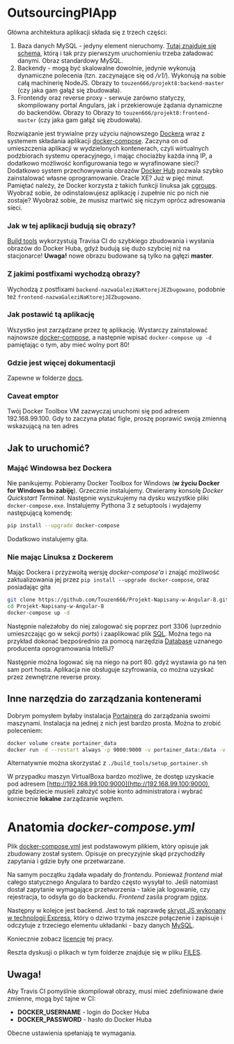 # OutsourcingPlApp

Główna architektura aplikacji składa się z trzech części:

1. Baza danych MySQL - jedyny element nieruchomy. [Tutaj znajduje się schema](/docs/outsourcing_pl.sql), którą
i tak przy pierwszym uruchomieniu trzeba załadować danymi. Obraz standardowy MySQL.
2. Backendy - mogą być skalowalne dowolnie, jedynie wykonują dynamiczne polecenia (tzn. zaczynające się od _/v1/_). Wykonują na
sobie całą machinerię NodeJS. Obrazy to `touzen666/projekt8:backend-master` (czy jaka gam gałąź się zbudowała).
3. Frontendy oraz reverse proxy - serwuje zarówno statyczy, skompilowany portal Angulars, jak i przekierowuje żądania
dynamiczne do backendów. Obrazy to Obrazy to `touzen666/projekt8:frontend-master` (czy jaka gam gałąź się zbudowała).

Rozwiązanie jest trywialne przy użyciu najnowszego [Dockera](https://docs.docker.com) wraz z systemem składania 
aplikacji [docker-compose](https://docs.docker.com/compose/). Zaczyna on od umieszczenia aplikacji w wydzielonych 
kontenerach, czyli wirtualnych podzbiorach systemu operacyjnego, i mając chociażby każda inną IP, a dodatkowo
możliwość konfigurowania tego w wyrafinowane sieci? Dodatkowo system przechowywania obrazów [Docker Hub](hub.docker.com)
pozwala szybko zainstalować własne oprogramowanie. Oracle XE? Już w pięć minut. Pamiętać należy, że Docker korzysta z
takich funkcji linuksa jak [cgroups](http://man7.org/linux/man-pages/man7/cgroups.7.html). Wyobraź sobie, że odinstalowujesz
aplikację i zupełnie nic po nich nie zostaje? Wyobraź sobie, że musisz martwić się niczym oprócz adresowania sieci.

### Jak w tej aplikacji budują się obrazy?
[Build tools](/build_tools) wykorzystują Travisa CI do szybkiego zbudowania i wysłania obrazów do Docker Huba, gdyż
budują się dużo szybciej niż na stacjonarce! **Uwaga!** nowe obrazu budowane są tylko na gąłęzi **master**.

### Z jakimi postfixami wychodzą obrazy?

Wychodzą z postfixami `backend-nazwaGaleziNaKtorejJEZbugowano`, podobnie też
`frontend-nazwaGaleziNaKtorejJEZbugowano`.

### Jak postawić tą aplikację
Wszystko jest zarządzane przez tę aplikację. Wystarczy zainstalować najnowsze [docker-compose](https://docs.docker.com/compose/gettingstarted/),
a następnie wpisać `docker-compose up -d` pamiętając o tym, aby mieć wolny port 80!

### Gdzie jest więcej dokumentacji
Zapewne w folderze [docs](/docs). 

### Caveat emptor
Twój Docker Toolbox VM zazwyczaj uruchomi się pod adresem 192.168.99.100. Gdy to zaczyna płatać figle, proszę poprawić swoją zmienną wskazującą na ten adres

## Jak to uruchomić?

### Mająć Windowsa bez Dockera

Nie panikujemy. Pobieramy Docker Toolbox for Windows (**w życiu Docker for Windows bo zabiję**). Grzecznie instalujemy.
Otwieramy konsolę _Docker Quickstart Terminal_. Następnie wyszukujemy na dysku wszystkie pliki `docker-compose.exe`. Instalujemy
Pythona 3 z setuptools i wydajemy następującą komendę:

```bash
pip install --upgrade docker-compose
```

Dodatkowo instalujemy gita.

### Nie mając Linuksa z Dockerem

Mając Dockera i przyzwoitą wersję _docker-compose'a_ i znająć możliwość zaktualizowania jej przez `pip install --upgrade docker-compose`,
oraz posiadając gita
```bash
git clone https://github.com/Touzen666/Projekt-Napisany-w-Angular-8.git
cd Projekt-Napisany-w-Angular-8
docker-compose up -d
```

Następnie należałoby do niej zalogować się poprzez port 3306 (uprzednio umieszczając go w sekcji _ports_) i zaaplikować 
plik [SQL](/docs/outsourcing_pl.sql). Można tego na przykład dokonać bezpośrednio za pomocą narzędzia 
[Database](https://www.jetbrains.com/help/idea/connecting-to-a-database.html) uznanego producenta oprogramowania IntelliJ?

Następnie można logować się na niego na port 80. gdyż wystawia go na ten sam port hosta.
Aplikacja nie obsługuje szyfrowania, co można uzyskać przez zewnętrzne reverse proxy.

## Inne narzędzia do zarządzania kontenerami

Dobrym pomysłem byłaby instalacja [Portainera](https://hub.docker.com/r/portainer/portainer) do zarządzania swoimi maszynami.
Instalacja na jednej z nich jest bardzo prosta. Można to zrobić poleceniem:

```bash
docker volume create portainer_data
docker run -d --restart always -p 9000:9000 -v portainer_data:/data -v /var/run/docker.sock:/var/run/docker.sock portainer/portainer
```

Alternatywnie można skorzystać z `./build_tools/setup_portainer.sh`

W przypadku maszyn VirtualBoxa bardzo możliwe, że dostęp uzyskacie pod adresem [http://192.168.99.100:9000](http://192.168.99.100:9000),
gdzie będziecie musieli założyć sobie konto administratora i wybrać koniecznie **lokalne** zarządzanie węzłem.

# Anatomia _docker-compose.yml_

Plik [docker-compose.yml](/docker-compose.yml) jest podstawowym plikiem, który opisuje jak zbudowany został system.
Opisuje on precyzyjnie skąd przychodziły zapytania i gdzie były one przetwarzane.

Na samym początku żądała wpadały do _frontendu_. Ponieważ _frontend_ miał całego statycznego Angulara to bardzo często 
wysyłał to. Jeśli natomiast dostał zapytanie wymagające przetworzenia - takie jak logowanie, czy rejestracja, to odsyła 
go do backendu. _Frontend_ zasila program [nginx](https://www.nginx.com/).

Następny w kolejce jest backend. Jest to tak naprawdę [skrypt JS wykonany w technologii Express](/dockerfiles/backend/server.js),
który o dziwo trzyma jeszcze połączenie i zapisuje i odczytuje z trzeciego elementu układanki - bazy danych
[MySQL](https://www.mysql.com/).

Koniecznie zobacz [licencję](LICENSE.md) tej pracy.

Reszta dyskusji o plikach w tym folderze znajduje się w pliku [FILES](FILES.md).

## Uwaga!

Aby Travis CI pomyślnie skompilował obrazy, musi mieć zdefiniowane dwie zmienne, mogą być tajne w CI:

* **DOCKER_USERNAME** - login do Docker Huba
* **DOCKER_PASSWORD** - hasło do Docker Huba

Obecne ustawienia spełaniają te wymagania.
